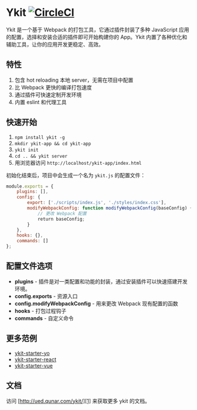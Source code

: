 # Ykit [![CircleCI](https://circleci.com/gh/YMFE/ykit.svg?style=shield)](https://circleci.com/gh/YMFE/ykit)

Ykit 是一个基于 Webpack 的打包工具，它通过插件封装了多种 JavaScript 应用的配置，选择和安装合适的插件即可开始构建你的 App。Ykit 内置了各种优化和辅助工具，让你的应用开发更稳定、高效。

## 特性

1. 包含 hot reloading 本地 server，无需在项目中配置
2. 比 Webpack 更快的编译打包速度
3. 通过插件可快速定制开发环境
4. 内置 eslint 和代理工具

## 快速开始

1. `npm install ykit -g`
2. `mkdir ykit-app && cd ykit-app`
3. `ykit init`
4. `cd .. && ykit server`
5. 用浏览器访问 `http://localhost/ykit-app/index.html`

初始化结束后，项目中会生成一个名为 `ykit.js` 的配置文件：

```javascript
module.exports = {
    plugins: [],
    config: {
        export: ['./scripts/index.js', './styles/index.css'],
        modifyWebpackConfig: function modifyWebpackConfig(baseConfig) {
            // 更改 Webpack 配置
            return baseConfig;
        }
    },
    hooks: {},
    commands: []
};
```

## 配置文件选项

- **plugins** - 插件是对一类配置和功能的封装，通过安装插件可以快速搭建开发环境。
- **config.exports** - 资源入口
- **config.modifyWebpackConfig** - 用来更改 Webpack 现有配置的函数
- **hooks** - 打包过程钩子
- **commands** - 自定义命令

## 更多范例

- [ykit-starter-yo][2]
- [ykit-starter-react][3]
- [ykit-starter-vue][4]

## 文档

访问 [http://ued.qunar.com/ykit/][1] 来获取更多 ykit 的文档。

[1]: http://ued.qunar.com/ykit/index.html
[2]: https://github.com/roscoe054/ykit-starter-yo
[3]: https://github.com/roscoe054/ykit-starter-react
[4]: https://github.com/roscoe054/ykit-starter-vue
